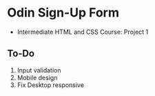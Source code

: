 # Odin Sign-Up Form
- Intermediate HTML and CSS Course: Project 1

## To-Do
1. Input validation
2. Mobile design
3. Fix Desktop responsive